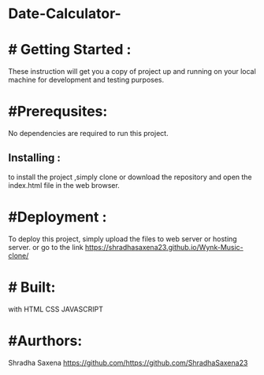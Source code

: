 # Date-Calculator-
# # Getting Started : 
These instruction will get you a copy of project up and running on your local machine for development and testing purposes.

# #Prerequsites:
No dependencies are required to run this project.

## Installing :
to install the project ,simply clone or download the repository and open the index.html file in the web browser.

# #Deployment :
To deploy this project, simply upload the files to web server or hosting server. or go to the link https://shradhasaxena23.github.io/Wynk-Music-clone/

# # Built: 
with HTML CSS JAVASCRIPT

# #Aurthors:
Shradha Saxena https://github.com/https://github.com/ShradhaSaxena23
